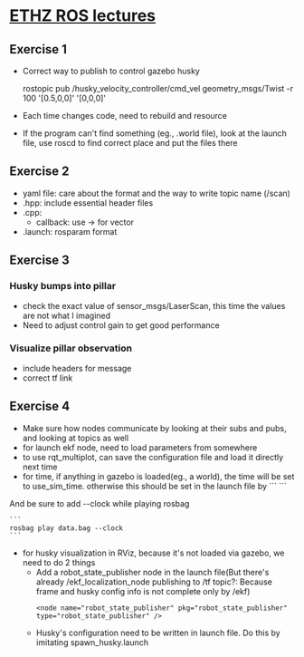 # [ETHZ ROS lectures](http://www.rsl.ethz.ch/education-students/lectures/ros.html)
## Exercise 1

- Correct way to publish to control gazebo husky

	rostopic pub /husky_velocity_controller/cmd_vel geometry_msgs/Twist -r 100 '[0.5,0,0]' '[0,0,0]'

- Each time changes code, need to rebuild and resource
- If the program can't find something (eg., .world file), look at the launch file, use roscd to find correct place and put the files there

## Exercise 2

- yaml file: care about the format and the way to write topic name (/scan)
- .hpp: include essential header files
- .cpp: 
	- callback: use -> for vector
- .launch: rosparam format

## Exercise 3

### Husky bumps into pillar
- check the exact value of sensor_msgs/LaserScan, this time the values are not what I imagined
- Need to adjust control gain to get good performance

### Visualize pillar observation

- include headers for message
- correct tf link
## Exercise 4

- Make sure how nodes communicate by looking at their subs and pubs, and looking at topics as well
- for launch ekf node, need to load parameters from somewhere
- to use rqt_multiplot, can save the configuration file and load it directly next time
- for time, if anything in gazebo is loaded(eg., a world), the time will be set to use_sim_time. otherwise this should be set in the launch file by 
        ```
	<param name="use_sim_time" value="true"/>
	```
And be sure to add --clock while playing rosbag

	```
	rosbag play data.bag --clock
	```
- for husky visualization in RViz, because it's not loaded via gazebo, we need to do 2 things
	- Add a robot_state_publisher node in the launch file(But there's already /ekf_localization_node publishing to /tf topic?: Because frame and husky config info is not complete only by /ekf)
		```
		<node name="robot_state_publisher" pkg="robot_state_publisher" type="robot_state_publisher" />
		```
	- Husky's configuration need to be written in launch file. Do this by imitating spawn_husky.launch
	
